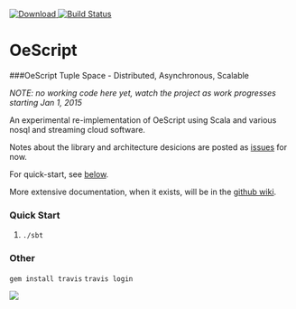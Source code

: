 [ ![Download](https://api.bintray.com/packages/navicore/maven/oescript_core/images/download.svg) ](https://bintray.com/navicore/maven/oescript_core/_latestVersion)
[![Build Status](https://travis-ci.org/navicore/OeScript.svg?branch=master)](https://travis-ci.org/navicore/OeScript)

OeScript
========

[decisions-blog]: https://github.com/navicore/OeScript/labels/blog  "Decisions Blog"
[oescript-wiki]: https://github.com/navicore/oescript/wiki  "OeScript Wiki"

###OeScript Tuple Space - Distributed, Asynchronous, Scalable

_NOTE: no working code here yet, watch the project as work progresses starting Jan 1, 2015_

An experimental re-implementation of OeScript using Scala and various nosql and streaming cloud software.

Notes about the library and architecture desicions are posted as [issues][decisions-blog] for now.

For quick-start, see [below](#quick-start).

More extensive documentation, when it exists, will be in the [github wiki][oescript-wiki].

### Quick Start

1. `./sbt`


### Other

`gem install travis`
`travis login`

<a href='https://bintray.com/navicore/maven/oescript-core/view?source=watch' alt='Get automatic notifications about new "oescript-core" versions'><img src='https://www.bintray.com/docs/images/bintray_badge_color.png'></a>

